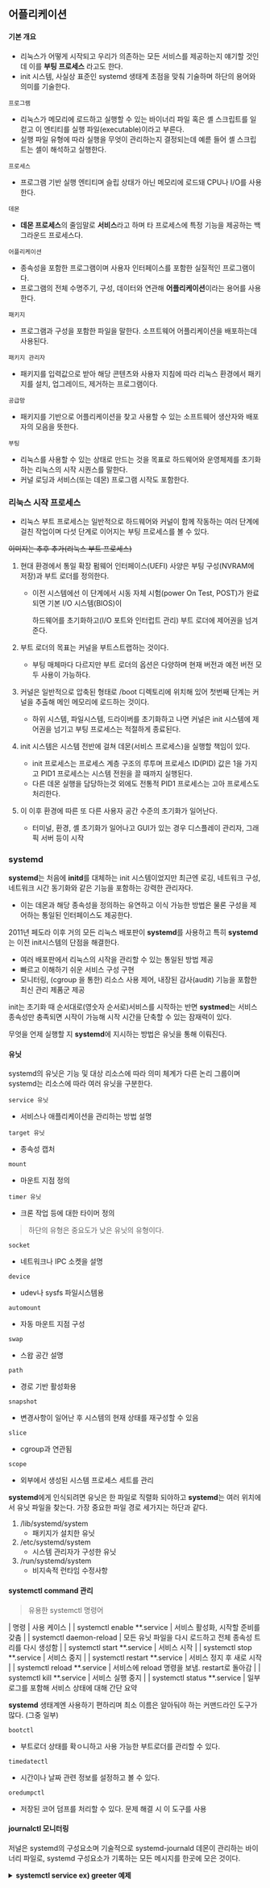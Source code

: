 ## 어플리케이션

#### 기본 개요

- 리눅스가 어떻게 시작되고 우리가 의존하는 모든 서비스를 제공하는지 얘기할 것인데 이를 **부팅 프로세스** 라고도 한다.
- init 시스템, 사실상 표준인 systemd 생태계 초점을 맞춰 기술하며 하단의 용어와 의미를 기술한다.

`프로그램`
- 리눅스가 메모리에 로드하고 실행할 수 있는 바이너리 파일 혹은 셸 스크립트를 일컫고 이 엔티티를 실행 파일(executable)이라고 부른다.
- 실행 파일 유형에 따라 실행을 무엇이 관리하는지 결정되는데 예륻 들어 셸 스크립트는 셸이 해석하고 실행한다.

`프로세스`
- 프로그램 기반 실행 엔티티며 슬립 상태가 아닌 메모리에 로드돼 CPU나 I/O를 사용한다.

`데몬`
- **데몬 프로세스**의 줄임말로 **서비스**라고 하며 타 프로세스에 특정 기능을 제공하는 백그라운드 프로세스다.

`어플리케이션`
- 종속성을 포함한 프로그램이며 사용자 인터페이스를 포함한 실질적인 프로그램이다.
- 프로그램의 전체 수명주기, 구성, 데이터와 연관해 **어플리케이션**이라는 용어를 사용한다.

`패키지`
- 프로그램과 구성을 포함한 파일을 말한다. 소프트웨어 어플리케이션을 배포하는데 사용된다.

`패키지 관리자`
- 패키지를 입력값으로 받아 해당 콘텐츠와 사용자 지침에 따라 리눅스 환경에서 패키지를 설치, 업그레이드, 제거하는 프로그램이다.

`공급망`
- 패키지를 기반으로 어플리케이션을 찾고 사용할 수 있는 소프트웨어 생산자와 배포자의 모음을 뜻한다.

`부팅`
- 리눅스를 사용할 수 있는 상태로 만드는 것을 목표로 하드웨어와 운영체제를 초기화하는 리눅스의 시작 시퀀스를 말한다.
- 커널 로딩과 서비스(또는 데몬) 프로그램 시작도 포함한다.

### 리눅스 시작 프로세스

- 리눅스 부트 프로세스는 일반적으로 하드웨어와 커널이 함께 작동하는 여러 단계에 걸친 작업이며 다섯 단계로 이어지는 부팅 프로세스를 볼 수 있다.

~~이미지는 추후 추가(리눅스 부트 프로세스)~~

1. 현대 환경에서 통일 확장 펌웨어 인터페이스(UEFI) 사양은 부팅 구성(NVRAM에 저장)과 부트 로더를 정의한다.
    - 이전 시스템에선 이 단계에서 시동  자체 시험(power On Test, POST)가 완료되면 기본 I/O 시스템(BIOS)이 

      하드웨어를 초기화하고(I/O 포트와 인터럽트 관리) 부트 로더에 제어권을 넘겨준다.

2. 부트 로더의 목표는 커널을 부트스트랩하는 것이다.
   - 부팅 매체마다 다르지만 부트 로더의 옵션은 다양하며 현재 버전과 예전 버전 모두 사용이 가능하다.
3. 커널은 일반적으로 압축된 형태로 /boot 디렉토리에 위치해 있어 첫번째 단계는 커널을 추출해 메인 메모리에 로드하는 것이다.
    - 하위 시스템, 파일시스템, 드라이버를 초기화하고 나면 커널은 init 시스템에 제어권을 넘기고 부팅 프로세스는 적절하게 종료된다.
4. init 시스템은 시스템 전반에 걸쳐 데몬(서비스 프로세스)을 실행할 책임이 있다. 
   - init 프로세스는 프로세스 계층 구조의 루투며 프로세스 ID(PID) 값은 1을 가지고 PID1 프로세스는 시스템 전원을 끌 때까지 실행된다.
   - 다른 데몬 실행을 담당하는것 외에도 전통적 PID1 프로세스는 고아 프로세스도 처리한다.
5. 이 이후 환경에 따른 또 다른 사용자 공간 수준의 초기화가 일어난다.
   - 터미널, 환경, 셸 초기화가 일어나고 GUI가 있는 경우 디스플레이 관리자, 그래픽 서버 등이 시작

### systemd

**systemd**는 처음에 **initd**를 대체하는 init 시스템이었지만 최근엔 로깅, 네트워크 구성, 네트워크 시간 동기화와 같은 기능을 포함하는 강력한 관리자다.
- 이는 데몬과 해당 종속성을 정의하는 유연하고 이식 가능한 방법은 물론 구성을 제어하는 통일된 인터페이스도 제공한다.

2011년 페도라 이후 거의 모든 리눅스 배포판이 **systemd**를 사용하고 특히 **systemd**는 이전 init시스템의 단점을 해결한다.
- 여러 배포판에서 리눅스의 시작을 관리할 수 있는 통일된 방법 제공
- 빠르고 이해하기 쉬운 서비스 구성 구현
- 모니터링, (cgroup 을 통한) 리소스 사용 제어, 내장된 감사(audit) 기능을 포함한 최신 관리 제품군 제공

init는 초기화 때 순서대로(영숫자 순서로)서비스를 시작하는 반면 **systmed**는 서비스 종속성만 충족되면 시작이 가능해 시작 시간을 단축할 수 있는 잠재력이 있다.

무엇을 언제 실행할 지 **systemd**에 지시하는 방법은 유닛을 통해 이뤄진다.

#### 유닛

systemd의 유닛은 기능 및 대상 리소스에 따라 의미 체계가 다른 논리 그룹이며 systemd는 리소스에 따라 여러 유닛을 구분한다.

`service 유닛`
- 서비스나 애플리케이션을 관리하는 방법 설명

`target 유닛`
- 종속성 캡처

`mount`
- 마운트 지점 정의

`timer 유닛`
- 크론 작업 등에 대한 타이머 정의

> 하단의 유형은 중요도가 낮은 유닛의 유형이다.

`socket`
- 네트워크나 IPC 소켓을 설명

`device`
- udev나 sysfs 파일시스템용

`automount`
- 자동 마운트 지점 구성

`swap`
- 스왑 공간 설명

`path`
- 경로 기반 활성화용

`snapshot`
- 변경사항이 일어난 후 시스템의 현재 상태를 재구성할 수 있음

`slice`
- cgroup과 연관됨

`scope`
- 외부에서 생성된 시스템 프로세스 세트를 관리

**systemd**에게 인식되려면 유닛은 한 파일로 직렬화 되야하고 **systemd**는 여러 위치에서 유닛 파일을 찾는다.
가장 중요한 파일 경로 세가지는 하단과 같다.

1. /lib/systemd/system
    - 패키지가 설치한 유닛
2. /etc/systemd/system
    - 시스템 관리자가 구성한 유닛
3. /run/systemd/system
    - 비지속적 런타임 수정사항

#### systemctl command 관리

> 유용한 systemctl 명령어

| 명령 | 사용 케이스 |
| systemctl enable **.service | 서비스 활성화, 시작할 준비를 갖춤 |
| systemctl daemon-reload | 모든 유닛 파일을 다시 로드하고 전체 종속성 트리를 다시 생성함 |
| systemctl start **.service | 서비스 시작 |
| systemctl stop **.service | 서비스 중지 |
| systemctl restart **.service | 서비스 정지 후 새로 시작 |
| systemctl reload **.service | 서비스에 reload 명령을 보냄. restart로 돌아감 |
| systemctl kill **.service | 서비스 실행 중지 |
| systemctl status **.service | 일부 로그를 포함해 서비스 상태에 대해 간단 요약

**systemd** 생태계엔 사용하기 편하리며 최소 이름은 알아둬야 하는 커맨드라인 도구가 많다. (그중 일부)

`bootctl`
- 부트로더 상태를 확ㅇ니하고 사용 가능한 부트로더를 관리할 수 있다.

`timedatectl`
- 시간이나 날짜 관련 정보를 설정하고 볼 수 있다.

`oredumpctl`
- 저장된 코어 덤프를 처리할 수 있다. 문제 해결 시 이 도구를 사용

#### journalctl 모니터링

저널은 systemd의 구성요소며 기술적으로 systemd-journald 데몬이 관리하는 바이너리 파일로, systemd 구성요소가 기록하는 모든 메시지를 한곳에 모은 것이다.

<details>
<summary><strong>systemctl service ex) greeter 예제</strong></summary>
<div>

- Service 유형의 유닛 파일 예제

```bash

[Unit]
Description=My Greeting Service # 서비스 설명, systemctl status를 사용할 때 표기

[Service]
Type=oneshot
ExecStart=/home/mh0/greeter.sh # 이 앱의 위치

```

- timer 유형의 유닛 파일 예제

```bash

[Unit]
Description=My Greeting Service

[Timer]
OnCalendar=hourly # systemd의 시간, 날짜 형식을 사용해 스케쥴 정의

```


</div>
</details>